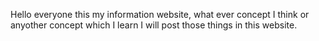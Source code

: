 Hello everyone this my information website, what ever concept I think or anyother concept which I learn I will post those things in this website.
